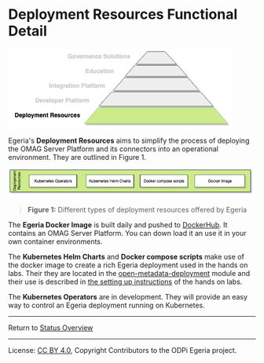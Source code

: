 <!-- SPDX-License-Identifier: CC-BY-4.0 -->
<!-- Copyright Contributors to the ODPi Egeria project 2020. -->

# Deployment Resources Functional Detail

![Deployment Resources Logo](deployment-resources-logo.png)

Egeria's **Deployment Resources** aims to simplify the process of
deploying the OMAG Server Platform and its connectors into
an operational environment.  They are outlined in
Figure 1.

![Figure 1](deployment-resources-functional-detail.png)
> **Figure 1:** Different types of deployment resources offered by Egeria

The **Egeria Docker Image** is built daily and pushed to
[DockerHub](https://hub.docker.com/r/odpi/egeria).  It contains an OMAG Server Platform.
You can down load it an use it in your own container environments.

The **Kubernetes Helm Charts** and **Docker compose scripts** make use of the
docker image to create a rich Egeria deployment used in the hands on labs.
Their they are located in the [open-metadata-deployment](../../../open-metadata-resources/open-metadata-deployment) module
and their use is described in [the setting up instructions](../../../open-metadata-resources/open-metadata-labs) of the hands on labs.

The **Kubernetes Operators** are in development.  They will provide an easy way to control an
Egeria deployment running on Kubernetes. 

----
Return to [Status Overview](.)

----
License: [CC BY 4.0](https://creativecommons.org/licenses/by/4.0/),
Copyright Contributors to the ODPi Egeria project.